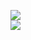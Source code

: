 [![](https://img.shields.io/badge/Made%20With-Github%20Spray-lightgrey.svg?style=for-the-badge&logo=github)](https://github.com/Annihil/github-spray#5647)  
[![](https://i.imgur.com/2DrTn0Z.gif)](https://github.com/Annihil/github-spray)